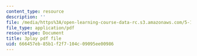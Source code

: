 ```yaml
---
content_type: resource
description: ''
file: /media/https%3A/open-learning-course-data-rc.s3.amazonaws.com/5-112-principles-of-chemical-science-fall-2005/666457eb85b1f2f7104c09095ee00986_qm_hVsoM4OY.pdf
file_type: application/pdf
resourcetype: Document
title: 3play pdf file
uid: 666457eb-85b1-f2f7-104c-09095ee00986
---
```

